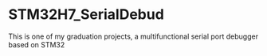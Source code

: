 # STM32H7_SerialDebud
This is one of my graduation projects, a multifunctional serial port debugger based on STM32
